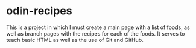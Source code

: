 # odin-recipes

This is a project in which I must create a main page with a list of foods, as well as branch pages with the recipes for each of the foods. It serves to teach basic HTML as well as the use of Git and GitHub. 